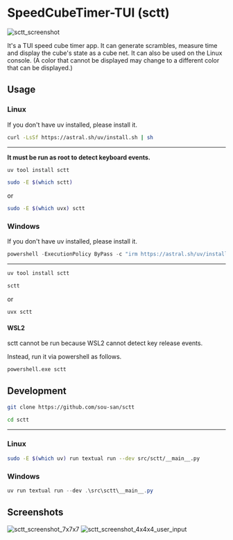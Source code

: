 # SpeedCubeTimer-TUI (sctt)

![sctt_screenshot](https://github.com/user-attachments/assets/d5e05bc7-801d-42ba-a8ee-752c30ad5313)

It's a TUI speed cube timer app. It can generate scrambles, measure time and display the cube's state as a cube net. It can also be used on the Linux console. (A color that cannot be displayed may change to a different color that can be displayed.)

## Usage

### Linux

If you don't have uv installed, please install it.

```bash
curl -LsSf https://astral.sh/uv/install.sh | sh
```

---

**It must be run as root to detect keyboard events.**

```bash
uv tool install sctt
```

```bash
sudo -E $(which sctt)
```

or

```bash
sudo -E $(which uvx) sctt
```

### Windows

If you don't have uv installed, please install it.

```powershell
powershell -ExecutionPolicy ByPass -c "irm https://astral.sh/uv/install.ps1 | iex"
```

---

```powershell
uv tool install sctt
```

```powershell
sctt
```

or

```powershell
uvx sctt
```

#### WSL2

sctt cannot be run because WSL2 cannot detect key release events.

Instead, run it via powershell as follows.

```bash
powershell.exe sctt
```

## Development

```bash
git clone https://github.com/sou-san/sctt
```

```bash
cd sctt
```

---

### Linux

```bash
sudo -E $(which uv) run textual run --dev src/sctt/__main__.py
```

### Windows

```powershell
uv run textual run --dev .\src\sctt\__main__.py
```

## Screenshots

![sctt_screenshot_7x7x7](https://github.com/user-attachments/assets/4670e5ad-1732-4822-aa96-29d033697825)
![sctt_screenshot_4x4x4_user_input](https://github.com/user-attachments/assets/f53dd3d8-c732-45dd-835b-2f045c3bb6a4)

